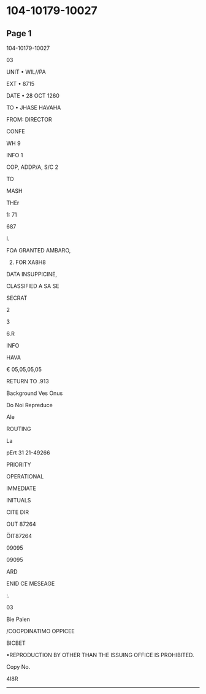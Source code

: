 # 104-10179-10027

## Page 1

104-10179-10027

03

UNIT • WIL//PA

EXT • 8715

DATE • 28 OCT 1260

TO • JHASE HAVAHA

FROM: DIRECTOR

CONFE

WH 9

INFO 1

COP, ADDP/A, S/C 2

TO

MASH

THEr

1: 71

687

I.

FOA GRANTED AMBARO,

2. FOR XA8H8

DATA INSUPPICINE,

CLASSIFIED A SA SE

SECRAT

2

3

6.R

INFO

HAVA

€ 05,05,05,05

RETURN TO .913

Background Ves Onus

Do Noi Repreduce

Ale

ROUTING

La

pErt 31 21-49266

PRIORITY

OPERATIONAL

IMMEDIATE

INITUALS

CITE DIR

OUT 87264

ÖIT87264

09095

09095

ARD

ENID CE MESEAGE

:.

03

Bie Palen

/COOPDINATIMO OPPICEE

BICBET

•REPRODUCTION BY OTHER THAN THE ISSUING OFFICE IS PROHIBITED.

Copy No.

4I8R

---

